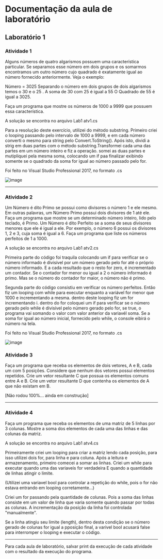 # Documentação da aula de laboratório

## Laboratório 1

### Atividade 1
Alguns números de quatro algarismos possuem uma característica particular. Se separamos 
esse número em dois grupos e os somarmos encontramos um outro número cujo quadrado 
é exatamente igual ao número fornecido anteriormente. Veja o exemplo:
 
Número = 3025 
Separando o número em dois grupos de dois algarismos temos o 30 e o 25 . 
A soma de 30 com 25 é igual a 55
O Quadrado de 55 é igual a 3025.
 
Faça um programa que mostre os números de 1000 a 9999 que possuem essa característica.

A solução se encontra no arquivo Lab1 atv1.cs

Para a resolução deste exercício, utilizei do método substring.
Primeiro criei o looping passando pelo intervalo de 1000 a 9999, e em cada número converti o mesmo para string pelo Convert.ToString(). Após isto, dividi a strig em duas partes com o método substring.Transformei cada uma das partes em um número inteiro e fiz a operação.
somei as duas partes e mutipliquei pela mesma soma, colocando um if paa finalizar exibindo somente se o quadrado da soma for igual ao número passado pelo for.

Foi feito no Visual Studio Professional 2017, no formato .cs

![image](https://user-images.githubusercontent.com/107625244/190033178-a6e2583f-d02b-430f-9f86-333478697784.png)

------------------------------------------------------------------------

### Atividade 2

Um Número é dito Primo se possui como divisores o número 1 e ele mesmo. Em outras 
palavras, um Número Primo possui dois divisores de 1 até ele.
Faça um programa que mostre se um determinado número inteiro, lido pelo teclado, é 
Primo.
Um Número é dito Perfeito se a soma de seus divisores menores que ele é igual a ele. Por 
exemplo, o número 6 possui os  divisores 1, 2 e 3, cuja soma é igual a 6.
Faça um programa que liste os números perfeitos de 1 a 1000.

A solução se encontra no arquivo Lab1 atv2.cs

Primeira parte do código foi traquila colocando um if para verificar se o número informado é divisível por um número gerado pelo for até o próprio número informado. E a cada resultado que o resto for zero, é incrementado um contador. Se o contador for menor ou igual a 2 o número informado é primo. Mas se o número do contador for maior, o número não é primo.

Segunda parte do código consistiu em verificar os número perfeitos. Então fiz um looping com  while para executar enquanto a variável for menor que 1000 e incrementando a mesma. dentro deste looping fiz um for incrementando i. dentro do for coloquei um if para verificar se o número gerado pelo while é divisível pelo número gerado pelo for, se true, o programa vai somando o valor com valor anterior da variavél soma. Se a soma for igual ao número inicial, fornecido pelo while, o console eibirá o número na tela.

Foi feito no Visual Studio Professional 2017, no formato .cs

![image](https://user-images.githubusercontent.com/107625244/190034446-34b0cc97-103a-43f4-87e9-1f4fa9771a9f.png)

### Atividade 3

Faça um programa que receba os elementos de dois vetores, A e B, cada um com 5 posições. 
Considere que nenhum dos vetores possui elementos repetidos.
Crie um vetor resultante C que possua os elementos comuns entre A e B.
Crie um vetor resultante D que contenha os elementos de A que não existam em B.

[Não rodou 100%... ainda em construção]

------------------------------------------------------------------------

### Atividade 4

Faça um programa que receba os elementos de uma matriz de 5 linhas por 3 colunas. 
Mostre a soma dos elementos de cada uma das linhas e das colunas da matriz.

A solução se encontra no arquivo Lab1 atv4.cs

Primeiramente criei um looping para criar a matriz lendo cada posição, para isso utilizei dois for, para linha e para coluna. Após a leitura e armazenamento, primeiro comecei a somar as linhas. Criei um while para executar quando uma das variaveis for verdadeira E quando a quantidade de linhas atingir o limite. 

(Utilizei uma variavel bool para controlar a repetição do while, pois o for não estava entrando em looping corretamente...)

Criei um for passando pela quantidade de colunas. Pois a soma das linhas consiste em um valor de linha que varia somente quando passar por todas as colunas. A incrementação da posição da linha foi controlada "manualmente".

Se a linha atingiu seu limite (length), dentro desta condição se o número gerado de colunas for igual a pposição final, a varivel bool acusará false para interromper o looping e executar o código.  

------------------------------------------------------------------------
Para cada aula de laboratório, salvar print da execução de cada atividade com o resultado da execução do programa.
